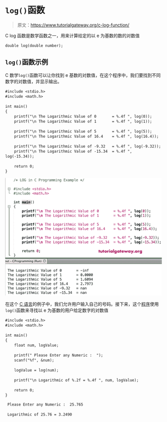 # `log()`函数

> 原文：<https://www.tutorialgateway.org/c-log-function/>

C log 函数是数学函数之一，用来计算给定的以 e 为基数的数的对数值

```
double log(double number);
```

## `log()`函数示例

C 数学`log()`函数可以让你找到 e 基数的对数值，在这个程序中，我们要找到不同数字的对数值，并显示输出。

```
#include <stdio.h>
#include <math.h>

int main()
{
    printf("\n The Logarithmic Value of 0       = %.4f ", log(0));
    printf("\n The Logarithmic Value of 1       = %.4f ", log(1));

    printf("\n The Logarithmic Value of 5       = %.4f ", log(5));
    printf("\n The Logarithmic Value of 16.4    = %.4f ", log(16.4));

    printf("\n The Logarithmic Value of -9.32   = %.4f ", log(-9.32));  
    printf("\n The Logarithmic Value of -15.34  = %.4f ", log(-15.34));

    return 0;
}
```

![C log Function 1](img/80b26fab2b66d4bade88bed095352ac3.png)

在这个 [C 语言](https://www.tutorialgateway.org/c-programming/)的例子中，我们允许用户输入自己的号码。接下来，这个[程序](https://www.tutorialgateway.org/c-programming-examples/)使用`log()`函数来寻找以 e 为基数的用户给定数字的对数值

```
#include <stdio.h>
#include <math.h>

int main()
{
    float num, logValue;

    printf(" Please Enter any Numeric :  ");
    scanf("%f", &num);

    logValue = log(num);

    printf("\n Logarithmic of %.2f = %.4f ", num, logValue);

    return 0;
}
```

```
 Please Enter any Numeric :  25.765

 Logarithmic of 25.76 = 3.2490
```